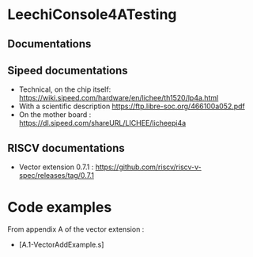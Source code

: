 # LeechiConsole4ATesting

## Documentations
## Sipeed documentations
* Technical, on the chip itself: https://wiki.sipeed.com/hardware/en/lichee/th1520/lp4a.html
* With a scientific description https://ftp.libre-soc.org/466100a052.pdf
* On the mother board : https://dl.sipeed.com/shareURL/LICHEE/licheepi4a
## RISCV documentations
* Vector extension 0.7.1 : https://github.com/riscv/riscv-v-spec/releases/tag/0.7.1
# Code examples
From appendix A of the vector extension :
* [A.1-VectorAddExample.s]

